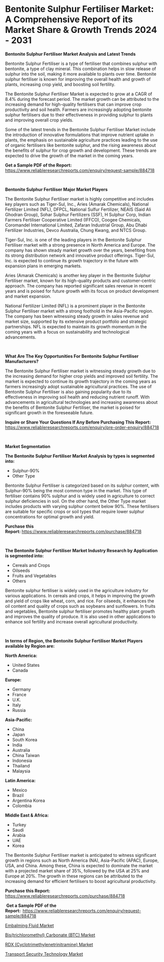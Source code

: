 <p><h1>Bentonite Sulphur Fertiliser Market: A Comprehensive Report of its Market Share & Growth Trends 2024 - 2031</h1></p><p><strong>Bentonite Sulphur Fertiliser Market Analysis and Latest Trends</strong></p>
<p><p>Bentonite Sulphur Fertiliser is a type of fertiliser that combines sulphur with bentonite, a type of clay mineral. This combination helps in slow release of sulphur into the soil, making it more available to plants over time. Bentonite sulphur fertiliser is known for improving the overall health and growth of plants, increasing crop yield, and boosting soil fertility.</p><p>The Bentonite Sulphur Fertiliser Market is expected to grow at a CAGR of 8.4% during the forecast period. The market growth can be attributed to the increasing demand for high-quality fertilisers that can improve crop productivity and soil health. Farmers are increasingly adopting bentonite sulphur fertilisers due to their effectiveness in providing sulphur to plants and improving overall crop yields.</p><p>Some of the latest trends in the Bentonite Sulphur Fertiliser Market include the introduction of innovative formulations that improve nutrient uptake in plants, the emphasis on sustainable agriculture practices leading to the use of organic fertilisers like bentonite sulphur, and the rising awareness about the benefits of sulphur for crop growth and development. These trends are expected to drive the growth of the market in the coming years.</p></p>
<p><strong>Get a Sample PDF of the Report:&nbsp;</strong> <a href="https://www.reliableresearchreports.com/enquiry/request-sample/884718">https://www.reliableresearchreports.com/enquiry/request-sample/884718</a></p>
<p>&nbsp;</p>
<p><strong>Bentonite Sulphur Fertiliser Major Market Players</strong></p>
<p><p>The Bentonite Sulphur Fertiliser market is highly competitive and includes key players such as Tiger-Sul, Inc., Aries (Amarak Chemicals), National Fertilizer Limited (NFL), DFPCL, National Sulfur Fertilizer, NEAIS (Said Ali Ghodran Group), Sohar Sulphur Fertilizers (SSF), H Sulphur Corp, Indian Farmers Fertiliser Cooperative Limited (IFFCO), Coogee Chemicals, Coromandel International Limited, Zafaran Industrial Group, Abu Dhabi Fertilizer Industries, Devco Australia, Chung Kwang, and NTCS Group.</p><p>Tiger-Sul, Inc. is one of the leading players in the Bentonite Sulphur Fertiliser market with a strong presence in North America and Europe. The company has shown steady market growth over the years, benefiting from its strong distribution network and innovative product offerings. Tiger-Sul, Inc. is expected to continue its growth trajectory in the future with expansion plans in emerging markets.</p><p>Aries (Amarak Chemicals) is another key player in the Bentonite Sulphur Fertiliser market, known for its high-quality products and customer-centric approach. The company has reported significant sales revenue in recent years and is poised for future growth with its focus on product development and market expansion.</p><p>National Fertilizer Limited (NFL) is a prominent player in the Bentonite Sulphur Fertiliser market with a strong foothold in the Asia-Pacific region. The company has been witnessing steady growth in sales revenue and market size, supported by its extensive product portfolio and strategic partnerships. NFL is expected to maintain its growth momentum in the coming years with a focus on sustainability and technological advancements.</p></p>
<p>&nbsp;</p>
<p><strong>What Are The Key Opportunities For Bentonite Sulphur Fertiliser Manufacturers?</strong></p>
<p><p>The Bentonite Sulphur Fertiliser market is witnessing steady growth due to the increasing demand for higher crop yields and improved soil fertility. The market is expected to continue its growth trajectory in the coming years as farmers increasingly adopt sustainable agricultural practices. The use of Bentonite Sulphur Fertiliser is also gaining popularity due to its effectiveness in improving soil health and reducing nutrient runoff. With advancements in agricultural technologies and increasing awareness about the benefits of Bentonite Sulphur Fertiliser, the market is poised for significant growth in the foreseeable future.</p></p>
<p><strong>Inquire or Share Your Questions If Any Before Purchasing This Report:</strong> <a href="https://www.reliableresearchreports.com/enquiry/pre-order-enquiry/884718">https://www.reliableresearchreports.com/enquiry/pre-order-enquiry/884718</a></p>
<p>&nbsp;</p>
<p><strong>Market Segmentation</strong></p>
<p><strong>The Bentonite Sulphur Fertiliser Market Analysis by types is segmented into:</strong></p>
<p><ul><li>Sulphur-90%</li><li>Other Type</li></ul></p>
<p><p>Bentonite Sulphur Fertiliser is categorized based on its sulphur content, with Sulphur-90% being the most common type in the market. This type of fertiliser contains 90% sulphur and is widely used in agriculture to correct sulphur deficiencies in soil. On the other hand, the Other Type market includes products with varying sulphur content below 90%. These fertilisers are suitable for specific crops or soil types that require lower sulphur concentrations for optimal growth and yield.</p></p>
<p><strong>Purchase this Report:&nbsp;</strong><a href="https://www.reliableresearchreports.com/purchase/884718">https://www.reliableresearchreports.com/purchase/884718</a></p>
<p>&nbsp;</p>
<p><strong>The Bentonite Sulphur Fertiliser Market Industry Research by Application is segmented into:</strong></p>
<p><ul><li>Cereals and Crops</li><li>Oilseeds</li><li>Fruits and Vegetables</li><li>Others</li></ul></p>
<p><p>Bentonite sulphur fertiliser is widely used in the agriculture industry for various applications. In cereals and crops, it helps in improving the growth and yield of crops like wheat, corn, and rice. For oilseeds, it enhances the oil content and quality of crops such as soybeans and sunflowers. In fruits and vegetables, Bentonite sulphur fertiliser promotes healthy plant growth and improves the quality of produce. It is also used in other applications to enhance soil fertility and increase overall agricultural productivity.</p></p>
<p>&nbsp;</p>
<p><strong>In terms of Region, the Bentonite Sulphur Fertiliser Market Players available by Region are:</strong></p>
<p>
    <p> <strong> North America: </strong>
        <ul>
            <li>United States</li>
            <li>Canada</li>
        </ul>
        </p> 
    <p> <strong> Europe: </strong>
        <ul>
            <li>Germany</li>
            <li>France</li>
            <li>U.K.</li>
            <li>Italy</li>
            <li>Russia</li>
        </ul>
        </p> 
    <p> <strong> Asia-Pacific: </strong>
        <ul>
            <li>China</li>
            <li>Japan</li>
            <li>South Korea</li>
            <li>India</li>
            <li>Australia</li>
            <li>China Taiwan</li>
            <li>Indonesia</li>
            <li>Thailand</li>
            <li>Malaysia</li>
        </ul>
        </p> 
    <p> <strong> Latin America: </strong>
        <ul>
            <li>Mexico</li>
            <li>Brazil</li>
            <li>Argentina Korea</li>
            <li>Colombia</li>
        </ul>
        </p> 
    <p> <strong> Middle East & Africa: </strong>
        <ul>
            <li>Turkey</li>
            <li>Saudi</li>
            <li>Arabia</li>
            <li>UAE</li>
            <li>Korea</li>
        </ul>
    </p>
    </p>
<p><p>The Bentonite Sulphur Fertiliser market is anticipated to witness significant growth in regions such as North America (NA), Asia-Pacific (APAC), Europe, USA, and China. Among these, China is expected to dominate the market with a projected market share of 35%, followed by the USA at 25% and Europe at 20%. The growth in these regions can be attributed to the increasing demand for efficient fertilisers to boost agricultural productivity.</p></p>
<p><strong>Purchase this Report: </strong><a href="https://www.reliableresearchreports.com/purchase/884718">https://www.reliableresearchreports.com/purchase/884718</a></p>
<p>&nbsp;<strong>Get a Sample PDF of the Report:&nbsp;&nbsp;</strong><a href="https://www.reliableresearchreports.com/enquiry/request-sample/884718">https://www.reliableresearchreports.com/enquiry/request-sample/884718</a></p>
<p><strong></strong></p>
<p><p><a href="https://issuu.com/reportprime-2/docs/embalming-fluid-market-size-2030.pptx">Embalming Fluid Market</a></p><p><a href="https://github.com/eeaveuhhh/Market-Research-Report-List-1/blob/main/bistrichloromethyl-carbonate-btc-market.md">Bis(trichloromethyl) Carbonate (BTC) Market</a></p><p><a href="https://github.com/brentleyjimmiealvaradoz4l1rea/Market-Research-Report-List-1/blob/main/rdx-cyclotrimethylenetrinitramine-market.md">RDX (Cyclotrimethylenetrinitramine) Market</a></p><p><a href="https://issuu.com/reportprime-2/docs/transport-security-technology-market-size-2030.ppt">Transport Security Technology Market</a></p></p>